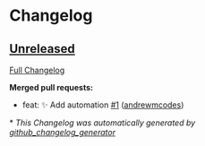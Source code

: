 # Changelog

## [Unreleased](https://github.com/andrewmcodes/bridgetown-plausible-tag/tree/HEAD)

[Full Changelog](https://github.com/andrewmcodes/bridgetown-plausible-tag/compare/af26111e36dbfdadda41310555ebb0d01f1593b1...HEAD)

**Merged pull requests:**

- feat: :sparkles: Add automation [\#1](https://github.com/andrewmcodes/bridgetown-plausible-tag/pull/1) ([andrewmcodes](https://github.com/andrewmcodes))



\* *This Changelog was automatically generated by [github_changelog_generator](https://github.com/github-changelog-generator/github-changelog-generator)*

